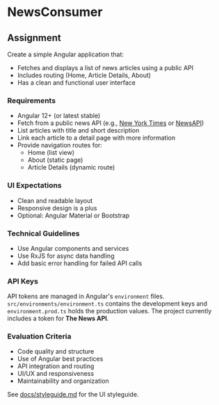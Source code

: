 # NewsConsumer

## Assignment

Create a simple Angular application that:
- Fetches and displays a list of news articles using a public API
- Includes routing (Home, Article Details, About)
- Has a clean and functional user interface

### Requirements
- Angular 12+ (or latest stable)
- Fetch from a public news API (e.g., [New York Times](https://developer.nytimes.com/) or [NewsAPI](https://newsapi.org/))
- List articles with title and short description
- Link each article to a detail page with more information
- Provide navigation routes for:
  - Home (list view)
  - About (static page)
  - Article Details (dynamic route)

### UI Expectations
- Clean and readable layout
- Responsive design is a plus
- Optional: Angular Material or Bootstrap

### Technical Guidelines
- Use Angular components and services
- Use RxJS for async data handling
- Add basic error handling for failed API calls

### API Keys
API tokens are managed in Angular's `environment` files.
`src/environments/environment.ts` contains the development keys and
`environment.prod.ts` holds the production values. The project currently
includes a token for **The News API**.

### Evaluation Criteria
- Code quality and structure
- Use of Angular best practices
- API integration and routing
- UI/UX and responsiveness
- Maintainability and organization


See [docs/styleguide.md](docs/styleguide.md) for the UI styleguide.
